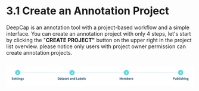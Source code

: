 # 3.1 Create an Annotation Project

DeepCap is an annotation tool with a project-based workflow and a simple interface. You can create an annotation project with only 4 steps, let's start by clicking the "**CREATE PROJECT"** button on the upper right in the project list overview. please notice only users with project owner permission can create annotation projects.

## 

![](../../.gitbook/assets/3-1-000000.png)

